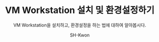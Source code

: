 ---
layout: post
title: VM Workstation 설치 및 환경설정하기
subtitle: VM Workstation을 설치하고, 환경설정을 하는 법에 대하여 알아봅시다.
author: SH-Kwon
categories: [Setting Guide]
tags: [vmworkstation, tool, setting_guide]
---